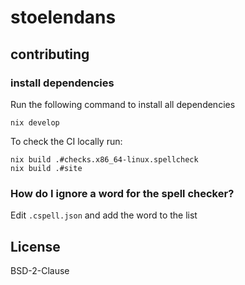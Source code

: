 # stoelendans

## contributing

### install dependencies

Run the following command to install all dependencies

```shell
nix develop
```

To check the CI locally run:
```shell
nix build .#checks.x86_64-linux.spellcheck
nix build .#site
```
### How do I ignore a word for the spell checker?

Edit ```.cspell.json``` and add the word to the list

## License

BSD-2-Clause

